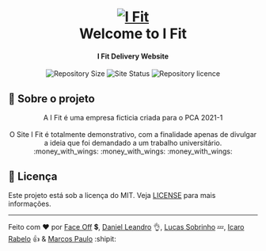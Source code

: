 <h1 align="center">
    <a href="https://ofaceoff.github.io/I-Fit/"><img alt="I Fit" src="https://res.cloudinary.com/face-studio/image/upload/v1616296846/I%20Fit/logo_com_nome_h279k5.png"/>
    <br></a>
    Welcome to I Fit
</h1>

<h4 align="center">
    I Fit Delivery Website
</h4>
<p align="center">
  <img alt="Repository Size" src="https://img.shields.io/github/repo-size/OFaceOff/I-Fit?color=ff69b4&label=Repository%20Size">

  <img alt="Site Status" src="https://img.shields.io/website?down_color=critical&down_message=Offline&label=Website%20est%C3%A1%3A&up_color=brightnessgreen&up_message=Online&url=https%3A%2F%2Fgithub.com%2FOFaceOff%2FI-Fit">

  <img alt="Repository licence" src="https://img.shields.io/github/license/OFaceOff/I-Fit?color=blue&label=Licen%C3%A7a">
</p>

## :rocket: Sobre o projeto
<p align="center">
    A I Fit é uma empresa ficticia criada para o PCA 2021-1<br><br>
    <span>O Site I Fit é totalmente demonstrativo, com a finalidade apenas de divulgar a ideia que foi demandado a um trabalho universitário.</span><br>
    :money_with_wings: :money_with_wings: :money_with_wings:
</p>

## :memo: Licença

Este projeto está sob a licença do MIT. Veja [LICENSE](https://github.com/OFaceOff/I-Fit/blob/main/LICENSE) para mais informações.


---
Feito com ♥ por <a href="https://github.com/OFaceOff">Face Off</a> :heavy_dollar_sign:, <a href="https://github.com/DanSilva19">Daniel Leandro</a> :ok_hand:, <a href="https://github.com/L-u-c-a-s-01">Lucas Sobrinho</a> :zzz:, <a href="https://github.com/icarorabello">Icaro Rabelo</a> :thumbsup: & <a href="https://github.com/markinzee">Marcos Paulo</a> :shipit: